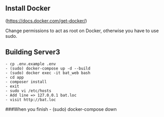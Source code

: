 ## Install Docker
(https://docs.docker.com/get-docker/)

Change permissions to act as root on Docker, otherwise you have to use sudo.
## Building Server3
    - cp .env.example .env
    - (sudo) docker-compose up -d --build
    - (sudo) docker exec -it bat_web bash
    - cd app 
    - composer install
    - exit
    - sudo vi /etc/hosts
    - Add line => 127.0.0.1 bat.loc
    - visit http://bat.loc
###When you finish
    - (sudo) docker-compose down 
